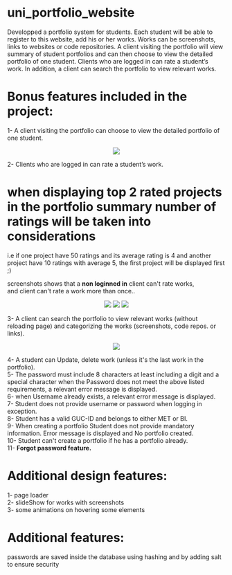 # uni_portfolio_website
Developped a portfolio system for students. Each student will be able to register to this website, add his or her works. Works can be screenshots, links to websites or code repositories. A client visiting the portfolio will view summary of student portfolios and can then choose to view the detailed portfolio of one student. Clients who are logged in can rate a student’s work. In addition, a client can search the portfolio to view relevant works.

# Bonus features included in the project:

1- A client visiting the portfolio can choose to view the detailed portfolio of one student.
<p align="center">
  <img src="https://i.imgur.com/213cy5kr.png" />
</p>

2- Clients who are logged in can rate a student’s work.
# when displaying top 2 rated projects in the portfolio summary number of ratings will be taken into considerations
i.e if one project have 50 ratings and its average rating is 4 and another project have 10 ratings with average 5, the first project will be displayed first ;) <br>

screenshots shows that a <strong>non loginned in</strong> client can't rate works, <br>
and client can't rate a work more than once..

<p align="center">
  
  <img src="http://i.imgur.com/zQs3ZYn.png" />
  <img src="http://i.imgur.com/4VBseED.png" />
  <img src="http://i.imgur.com/D7VeEDy.png" />
 
</p>
3- A client can search the portfolio to view relevant works (without reloading page) and categorizing the works (screenshots, code repos. or links).
<p align="center">
  <img src="http://i.imgur.com/SC46lgN.png" />
</p>

4- A student can Update, delete work (unless it's the last work in the portfolio).<br>
5- The password must include 8 characters at least including a digit and a special character when the Password does not meet the above listed requirements, a relevant error message is displayed.<br>
6- when Username already exists, a relevant error message is displayed.<br>
7- Student does not provide username or password when logging in exception. <br>
8- Student has a valid GUC-ID and belongs to either MET or BI. <br>
9- When creating a portfolio Student does not provide mandatory information. Error message is displayed and No portfolio created.<br>
10- Student can't create a portfolio if he has a portfolio already. <br>
11- <strong>Forgot password feature.</strong>

# Additional design features:
1- page loader <br>
2- slideShow for works with screenshots <br>
3- some animations on hovering some elements <br>

# Additional features:
passwords are saved inside the database using hashing and by adding salt to ensure security

